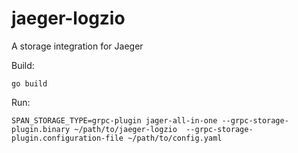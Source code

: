 # jaeger-logzio
A storage integration for Jaeger

Build:
```
go build
```
Run:
```
SPAN_STORAGE_TYPE=grpc-plugin jager-all-in-one --grpc-storage-plugin.binary ~/path/to/jaeger-logzio  --grpc-storage-plugin.configuration-file ~/path/to/config.yaml
```
